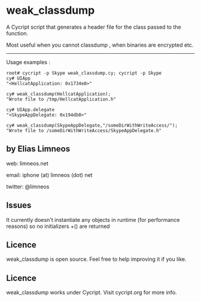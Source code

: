 weak_classdump
==============
A Cycript script that generates a header file for the class passed to the function.

Most useful when you cannot classdump , when binaries are encrypted etc.

-------------------------------
Usage examples : 

	root# cycript -p Skype weak_classdump.cy; cycript -p Skype
	cy# UIApp
	"<HellcatApplication: 0x1734e0>"

	cy# weak_classdump(HellcatApplication);
	"Wrote file to /tmp/HellcatApplication.h"
	
	cy# UIApp.delegate
	"<SkypeAppDelegate: 0x194db0>"
	
	cy# weak_classdump(SkypeAppDelegate,"/someDirWithWriteAccess/");
	"Wrote file to /someDirWithWriteAccess/SkypeAppDelegate.h"
	
	


	
by Elias Limneos
----------------
web: limneos.net

email: iphone (at) limneos (dot) net

twitter: @limneos

Issues
-----------
It currently doesn't instantiate any objects in runtime (for performance reasons) so no initializers +() are returned

Licence
-----------

weak_classdump is open source. Feel free to help improving it if you like.

Licence
-----------
weak_classdump works under Cycript. Visit cycript.org for more info.




